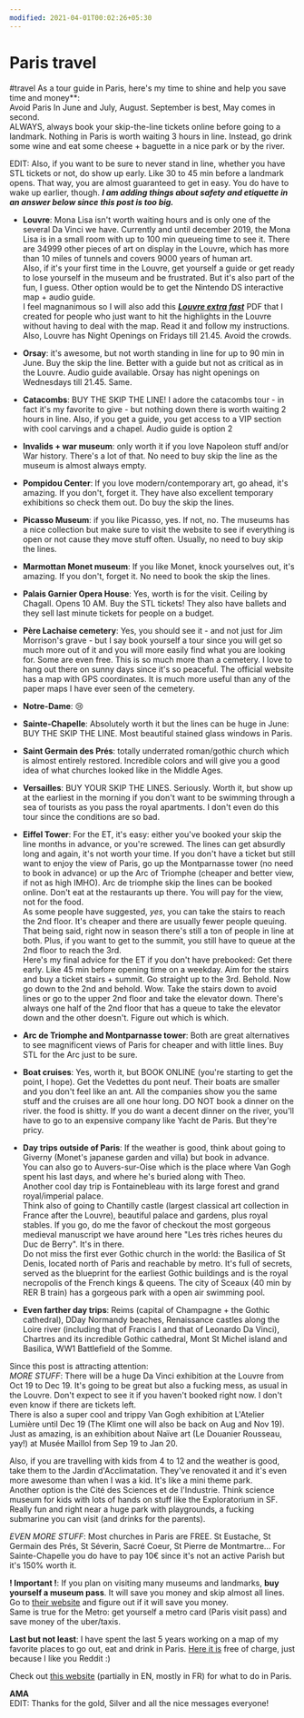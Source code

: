 ```yaml
---
modified: 2021-04-01T00:02:26+05:30
---
```


# Paris travel

#travel
As a tour guide in Paris, here's my time to shine and help you save time and money**:  
Avoid Paris In June and July, August. September is best, May comes in second.    
ALWAYS, always book your skip-the-line tickets online before going to a landmark. Nothing in Paris is worth waiting 3 hours in line. Instead, go drink some wine and eat some cheese + baguette in a nice park or by the river.

EDIT: Also, if you want to be sure to never stand in line, whether you have STL tickets or not, do show up early. Like 30 to 45 min before a landmark opens. That way, you are almost guaranteed to get in easy. You do have to wake up earlier, though. ***I am adding things about safety and etiquette in an answer below since this post is too big.***


- **Louvre**: Mona Lisa isn't worth waiting hours and is only one of the several Da Vinci we have. Currently and until december 2019, the Mona Lisa is in a small room with up to 100 min queueing time to see it. There are 34999 other pieces of art on display in the Louvre, which has more than 10 miles of tunnels and covers 9000 years of human art.   
Also, if it's your first time in the Louvre, get yourself a guide or get ready to lose yourself in the museum and be frustrated. But it's also part of the fun, I guess. Other option would be to get the Nintendo DS interactive map + audio guide.  
I feel magnanimous so I will also add this ***[Louvre extra fast](https://drive.google.com/file/d/1wBCcwM5oojy_gXN9Ff3GXen3Hhp6eG_p/view?usp=sharing)*** PDF that I created for people who just want to hit the highlights in the Louvre without having to deal with the map. Read it and follow my instructions.  
Also, Louvre has Night Openings on Fridays till 21.45. Avoid the crowds.

- **Orsay**: it's awesome, but not worth standing in line for up to 90 min in June. Buy the skip the line. Better with a guide but not as critical as in the Louvre. Audio guide available. Orsay has night openings on Wednesdays till 21.45. Same.

- **Catacombs**: BUY THE SKIP THE LINE! I adore the catacombs tour - in fact it's my favorite to give - but nothing down there is worth waiting 2 hours in line. Also, if you get a guide, you get access to a VIP section with cool carvings and a chapel. Audio guide is option 2

- **Invalids + war museum**: only worth it if you love Napoleon stuff and/or War history. There's a lot of that. No need to buy skip the line as the museum is almost always empty.

- **Pompidou Center**: If you love modern/contemporary art, go ahead, it's amazing. If you don't, forget it. They have also excellent temporary exhibitions so check them out. Do buy the skip the lines.

- **Picasso Museum**: if you like Picasso, yes. If not, no. The museums has a nice collection but make sure to visit the website to see if everything is open or not cause they move stuff often. Usually, no need to buy skip the lines.

- **Marmottan Monet museum**: If you like Monet, knock yourselves out, it's amazing. If you don't, forget it.
No need to book the skip the lines.

- **Palais Garnier Opera House**: Yes, worth is for the visit. Ceiling by Chagall. Opens 10 AM. Buy the STL tickets!
They also have ballets and they sell last minute tickets for people on a budget.
  
- **Père Lachaise cemetery**: Yes, you should see it - and not just for Jim Morrison's grave - but I say book yourself a tour since you will get so much more out of it and you will more easily find what you are looking for. Some are even free. This is so much more than a cemetery. I love to hang out there on sunny days since it's so peaceful. The official website has a map with GPS coordinates. It is much more useful than any of the paper maps I have ever seen of the cemetery.

- **Notre-Dame**: :cry:

- **Sainte-Chapelle**: Absolutely worth it but the lines can be huge in June: BUY THE SKIP THE LINE. Most beautiful stained glass windows in Paris.

- **Saint Germain des Prés**: totally underrated roman/gothic church which is almost entirely restored. Incredible colors and will give you a good idea of what churches looked like in the Middle Ages.

- **Versailles**: BUY YOUR SKIP THE LINES. Seriously. Worth it, but show up at the earliest in the morning if you don't want to be swimming through a sea of tourists as you pass the royal apartments. I don't even do this tour since the conditions are so bad.

- **Eiffel Tower**: For the ET, it's easy: either you've booked your skip the line months in advance, or you're screwed. The lines can get absurdly long and again, it's not worth your time. If you don't have a ticket but still want to enjoy the view of Paris, go up the Montparnasse tower (no need to book in advance) or up the Arc of Triomphe (cheaper and better view, if not as high IMHO). Arc de triomphe skip the lines can be booked online. Don't eat at the restaurants up there. You will pay for the view, not for the food.  
As some people have suggested, *yes*, you can take the stairs to reach the 2nd floor. It's cheaper and there are usually fewer people queuing. That being said, right now in season there's still a ton of people in line at both. Plus, if you want to get to the summit, you still have to queue at the 2nd floor to reach the 3rd.  
Here's my final advice for the ET if you don't have prebooked: Get there early. Like 45 min before opening time on a weekday. Aim for the stairs and buy a ticket stairs + summit. Go straight up to the 3rd. Behold. Now go down to the 2nd and behold. Wow. Take the stairs down to avoid lines or go to the upper 2nd floor and take the elevator down. There's always one half of the 2nd floor that has a queue to take the elevator down and the other doesn't. Figure out which is which.

- **Arc de Triomphe and Montparnasse tower**: Both are great alternatives to see magnificent views of Paris for cheaper and with little lines. Buy STL for the Arc just to be sure.

- **Boat cruises**: Yes, worth it, but BOOK ONLINE (you're starting to get the point, I hope). Get the Vedettes du pont neuf. Their boats are smaller and you don't feel like an ant. All the companies show you the same stuff and the cruises are all one hour long.
DO NOT book a dinner on the river. the food is shitty. If you do want a decent dinner on the river, you'll have to go to an expensive company like Yacht de Paris. But they're pricy.

- **Day trips outside of Paris**: If the weather is good, think about going to Giverny (Monet's japanese garden and villa) but book in advance.  
You can also go to Auvers-sur-Oise which is the place where Van Gogh spent his last days, and where he's buried along with Theo.  
Another cool day trip is Fontainebleau with its large forest and grand royal/imperial palace.  
Think also of going to Chantilly castle (largest classical art collection in France after the Louvre), beautiful palace and gardens, plus royal stables. If you go, do me the favor of checkout the most gorgeous medieval manuscript we have around here "Les très riches heures du Duc de Berry". It's in there.  
Do not miss the first ever Gothic church in the world: the Basilica of St Denis, located north of Paris and reachable by metro. It's full of secrets, served as the blueprint for the earliest Gothic buildings and is the royal necropolis of the French kings & queens. 
The city of Sceaux (40 min by RER B train) has a gorgeous park with a open air swimming pool.  

- **Even farther day trips**: Reims (capital of Champagne + the Gothic cathedral), DDay Normandy beaches, Renaissance castles along the Loire river (including that of Francis I and that of Leonardo Da Vinci), Chartres and its incredible Gothic cathedral, Mont St Michel island and Basilica, WW1 Battlefield of the Somme.

Since this post is attracting attention:  
*MORE STUFF*: There will be a huge Da Vinci exhibition at the Louvre from Oct 19 to Dec 19. It's going to be great but also a fucking mess, as usual in the Louvre. Don't expect to see it if you haven't booked right now. I don't even know if there are tickets left.     
There is also a super cool and trippy Van Gogh exhibition at L'Atelier Lumière until Dec 19 (The Klimt one will also be back on Aug and Nov 19).    
Just as amazing, is an exhibition about Naïve art (Le Douanier Rousseau, yay!) at Musée Maillol from Sep 19 to Jan 20.    

Also, if you are travelling with kids from 4 to 12 and the weather is good, take them to the Jardin d'Acclimatation. They've renovated it and it's even more awesome than when I was a kid. It's like a mini theme park.  
Another option is the Cité des Sciences et de l'Industrie. Think science museum for kids with lots of hands on stuff like the Exploratorium in SF. Really fun and right near a huge park with playgrounds, a fucking submarine you can visit (and drinks for the parents).  
  
*EVEN MORE STUFF*: Most churches in Paris are FREE. St Eustache, St Germain des Prés, St Séverin, Sacré Coeur, St Pierre de Montmartre... For Sainte-Chapelle you do have to pay 10€ since it's not an active Parish but it's 150% worth it.

**! Important !**: If you plan on visiting many museums and landmarks, **buy yourself a museum pass**. It will save you money and skip almost all lines. Go to [their website](http://en.parismuseumpass.com/rub-t-points-of-sale-3.htm) and figure out if it will save you money.   
Same is true for the Metro: get yourself a metro card (Paris visit pass) and save money of the uber/taxis.


**Last but not least**:  I have spent the last 5 years working on a map of my favorite places to go out, eat and drink in Paris. [Here it is](https://drive.google.com/open?id=1XIkGMwneLXuvilPvndEKdDUKuBo&usp=sharing) free of charge, just because I like you Reddit :)


Check out [this website](https://www.sortiraparis.com/lang/en) (partially in EN, mostly in FR) for what to do in Paris.

**AMA**  
EDIT: Thanks for the gold, Silver and all the nice messages everyone!